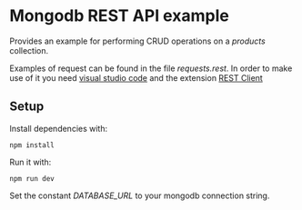 # Mongodb REST API example

Provides an example for performing CRUD operations on a _products_ collection.

Examples of request can be found in the file _requests.rest_. In order to make use of it you need [visual studio code](https://code.visualstudio.com/) and the extension [REST Client](https://marketplace.visualstudio.com/items?itemName=humao.rest-client)

## Setup

Install dependencies with:

```
npm install
```
Run it with:
```
npm run dev
```
Set the constant _DATABASE_URL_ to your mongodb connection string.
